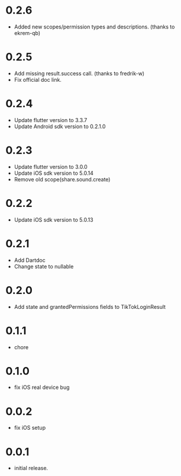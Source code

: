 # 0.2.6

- Added new scopes/permission types and descriptions. (thanks to ekrem-qb)

# 0.2.5

- Add missing result.success call. (thanks to fredrik-w)
- Fix official doc link.

# 0.2.4

- Update flutter version to 3.3.7
- Update Android sdk version to 0.2.1.0

# 0.2.3

- Update flutter version to 3.0.0
- Update iOS sdk version to 5.0.14
- Remove old scope(share.sound.create)

# 0.2.2

- Update iOS sdk version to 5.0.13

# 0.2.1

- Add Dartdoc
- Change state to nullable

# 0.2.0

- Add state and grantedPermissions fields to TikTokLoginResult

# 0.1.1

- chore

# 0.1.0

- fix iOS real device bug

# 0.0.2

- fix iOS setup

# 0.0.1

- initial release.
